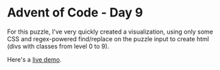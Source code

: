 # Advent of Code - Day 9

For this puzzle, I've very quickly created a visualization, using only some CSS and regex-powered find/replace on the puzzle input to create html (divs with classes from level 0 to 9).

Here's a [live demo](https://fabiankielmann-aoc-day9.surge.sh).